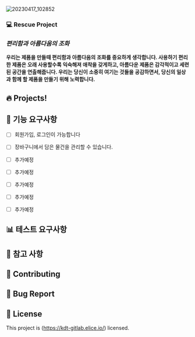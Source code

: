 ![20230417_102852](/uploads/d2c42a4069ef6c0d823501e802b96356/20230417_102852.png)



  ### 💻 Rescue Project
  
  ### ***편리함과 아름다움의 조화***

**우리는 제품을 만들때 편리함과 아름다움의 조화를 중요하게 생각합니다. 사용하기 편리한 제품은 오래 사용할수록 익숙해져 애착을 갖게하고, 아름다운 제품은 감각적이고 세련된 공간을 연출해줍니다. 우리는 당신이 소중히 여기는 것들을 공감하면서, 당신의 일상과 함께 할 제품을 만들기 위해 노력합니다.**

## 🔥 Projects!

## 🎯 기능 요구사항

- [ ] 회원가입, 로그인이 가능합니다
- [ ] 장바구니에서 담은 물건을 관리할 수 있습니다.
- [ ] 추가예정
- [ ] 추가예정
- [ ] 추가예정
- [ ] 추가예정
- [ ] 추가예정


## 📊 테스트 요구사항



## 📄 참고 사항


## 👏 Contributing


## 🐞 Bug Report


## 📝 License
This project is (https://kdt-gitlab.elice.io/) licensed.
